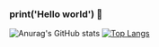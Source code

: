 ### print('Hello world') 👋

![Anurag's GitHub stats](https://github-readme-stats.vercel.app/api?username=fernandovazquez10&show_icons=true&theme=algolia&count_private=true)
[![Top Langs](https://github-readme-stats.vercel.app/api/top-langs/?username=fernandovazquez10&theme=algolia)](https://github.com/anuraghazra/github-readme-stats)

<!--
**fernandovazquez10/fernandovazquez10** is a ✨ _special_ ✨ repository because its `README.md` (this file) appears on your GitHub profile.

Here are some ideas to get you started:

- 🔭 I’m currently working on ...
- 🌱 I’m currently learning ...
- 👯 I’m looking to collaborate on ...
- 🤔 I’m looking for help with ...
- 💬 Ask me about ...
- 📫 How to reach me: ...
- 😄 Pronouns: ...
- ⚡ Fun fact: ...
-->

